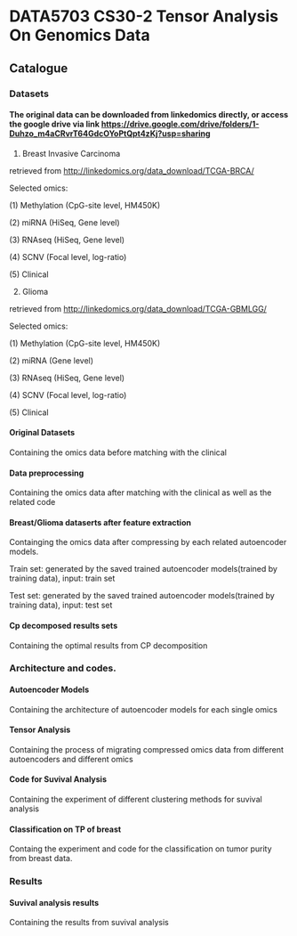 # DATA5703 CS30-2 Tensor Analysis On Genomics Data

## Catalogue

### Datasets
#### The original data can be downloaded from linkedomics directly, or access the google drive via link https://drive.google.com/drive/folders/1-Duhzo_m4aCRvrT64GdcOYoPtQpt4zKj?usp=sharing


1. Breast Invasive Carcinoma

retrieved from http://linkedomics.org/data_download/TCGA-BRCA/

Selected omics:

  (1) Methylation (CpG-site level, HM450K)

  (2) miRNA (HiSeq, Gene level)

  (3) RNAseq (HiSeq, Gene level)

  (4) SCNV (Focal level, log-ratio)

  (5) Clinical

2. Glioma

retrieved from http://linkedomics.org/data_download/TCGA-GBMLGG/

Selected omics:

  (1) Methylation (CpG-site level, HM450K)

  (2) miRNA (Gene level)

  (3) RNAseq (HiSeq, Gene level)

  (4) SCNV (Focal level, log-ratio)

  (5) Clinical

#### Original Datasets

Containing the omics data before matching with the clinical

#### Data preprocessing

Containing the omics data after matching with the clinical as well as the related code

#### Breast/Glioma dataserts after feature extraction

Containging the omics data after compressing by each related autoencoder models.

Train set: generated by the saved trained autoencoder models(trained by training data), input: train set

Test set: generated by the saved trained autoencoder models(trained by training data), input: test set

#### Cp decomposed results sets

Containing the optimal results from CP decomposition

### Architecture and codes.
#### Autoencoder Models

Containing the architecture of autoencoder models for each single omics

#### Tensor Analysis

Containing the process of migrating compressed omics data from different autoencoders and different omics

#### Code for Suvival Analysis

Containing the experiment of different clustering methods for suvival analysis

#### Classification on TP of breast

Containg the experiment and code for the classification on tumor purity from breast data.

### Results

#### Suvival analysis results

Containing the results from suvival analysis




